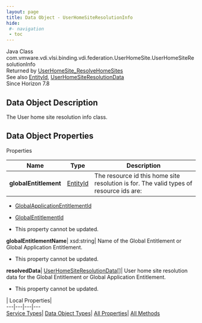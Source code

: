 ```yaml
---
layout: page
title: Data Object - UserHomeSiteResolutionInfo
hide:
 #- navigation
 - toc
---
```






Java Class
    com.vmware.vdi.vlsi.binding.vdi.federation.UserHomeSite.UserHomeSiteResolutionInfo  
Returned by
     [UserHomeSite_ResolveHomeSites](vdi.federation.UserHomeSite.md#resolveHomeSites)  
See also
     [EntityId](vdi.EntityId.md), [UserHomeSiteResolutionData](vdi.federation.UserHomeSite.UserHomeSiteResolutionData.md)  
Since 
    Horizon 7.8

## Data Object Description 

The User home site resolution info class. 

## Data Object Properties

Properties

Name |  Type |  Description   
---|---|---  
**globalEntitlement**| [EntityId](vdi.EntityId.md)|  The resource id this home site resolution is for. The valid types of resource ids are: 

  * [GlobalApplicationEntitlementId](vdi.entity.GlobalApplicationEntitlementId.md)
  * [GlobalEntitlementId](vdi.entity.GlobalEntitlementId.md)

  


* This property cannot be updated.

  
**globalEntitlementName**|  xsd:string|  Name of the Global Entitlement or Global Application Entitlement.   


* This property cannot be updated.

  
**resolvedData**| [UserHomeSiteResolutionData[]](vdi.federation.UserHomeSite.UserHomeSiteResolutionData.md)|  User home site resolution data for the Global Entitlement or Global Application Entitlement.   


* This property cannot be updated.

  
  
  
 | Local Properties|   
---|---|---|---  
[Service Types](index-mo_types.md)| [Data Object Types](index-do_types.md)| [All Properties](index-properties.md)| [All Methods](index-methods.md)  
  
  

